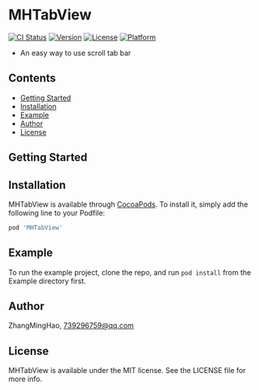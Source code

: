 # MHTabView

[![CI Status](https://img.shields.io/travis/ZhangMingHao/MHTabView.svg?style=flat)](https://travis-ci.org/ZhangMingHao/MHTabView)
[![Version](https://img.shields.io/cocoapods/v/MHTabView.svg?style=flat)](https://cocoapods.org/pods/MHTabView)
[![License](https://img.shields.io/cocoapods/l/MHTabView.svg?style=flat)](https://cocoapods.org/pods/MHTabView)
[![Platform](https://img.shields.io/cocoapods/p/MHTabView.svg?style=flat)](https://cocoapods.org/pods/MHTabView)

- An easy way to use scroll tab bar

## Contents

- [Getting Started](#GettingStarted)
- [Installation](#Installation)
- [Example](#Example)
- [Author](#Author)
- [License](#License)

## Getting Started

## Installation

MHTabView is available through [CocoaPods](https://cocoapods.org). To install
it, simply add the following line to your Podfile:

```ruby
pod 'MHTabView'
```

## Example

To run the example project, clone the repo, and run `pod install` from the Example directory first.

## Author

ZhangMingHao, 739296759@qq.com

## License

MHTabView is available under the MIT license. See the LICENSE file for more info.
